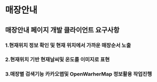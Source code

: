 # 매장안내
## 매장안내 페이지 개발 클라이언트 요구사항 
### 1.현재위치 정보 확인 및 현재 위치에서 가까운 매장순서 노출 
### 2.현재위치 기반 현재날씨및 온도를 이미지로 표현
### 3.매장별 검색기능 카카오맵및 OpenWarherMap 정보활용 작업진행 
